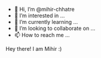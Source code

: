 - 👋 Hi, I’m @mihir-chhatre
- 👀 I’m interested in ...
- 🌱 I’m currently learning ...
- 💞️ I’m looking to collaborate on ...
- 📫 How to reach me ...

<!---
mihir-chhatre/mihir-chhatre is a ✨ special ✨ repository because its `README.md` (this file) appears on your GitHub profile.
You can click the Preview link to take a look at your changes.
--->

Hey there! I am Mihir :)
